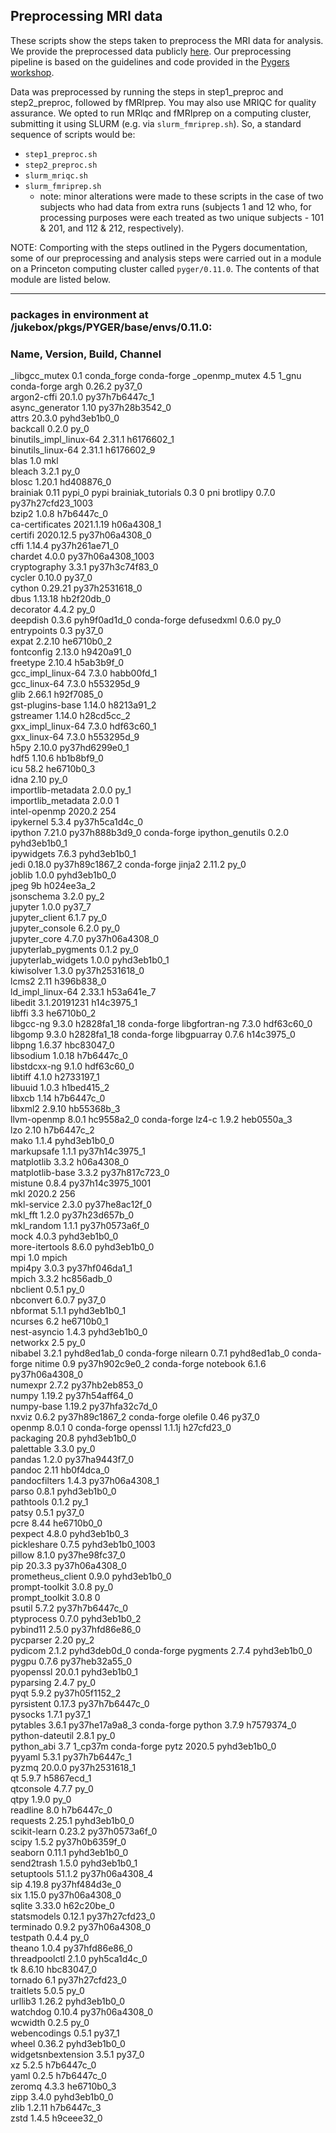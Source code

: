 ## Preprocessing MRI data

These scripts show the steps taken to preprocess the MRI data for analysis. We provide the preprocessed data publicly [here](https://www.dropbox.com/scl/fo/6wzepx3baxel0f4n62k3s/AP4xny1B7vN7hXr6pBclmw8?rlkey=2kr2y9ba748lhhsu35avv51e2&st=fhbupdc6&dl=0). Our preprocessing pipeline is based on the guidelines and code provided in the [Pygers workshop](https://brainhack-princeton.github.io/handbook/content_pages/pygers_workshops/syllabus2020.html). 

Data was preprocessed by running the steps in step1_preproc and step2_preproc, followed by fMRIprep. You may also use MRIQC for quality assurance. We opted to run MRIqc and fMRIprep on a computing cluster, submitting it using SLURM (e.g. via `slurm_fmriprep.sh`). So, a standard sequence of scripts would be:
  - `step1_preproc.sh`
  - `step2_preproc.sh`
  - `slurm_mriqc.sh` 
  - `slurm_fmriprep.sh` 
    * note: minor alterations were made to these scripts in the case of two subjects who had data from extra runs (subjects 1 and 12 who, for processing purposes were each treated as two unique subjects - 101 & 201, and 112 & 212, respectively).
   
NOTE: Comporting with the steps outlined in the Pygers documentation, some of our preprocessing and analysis steps were carried out in a module on a Princeton computing cluster called `pyger/0.11.0`. The contents of that module are listed below.

--------------------------

### packages in environment at /jukebox/pkgs/PYGER/base/envs/0.11.0:

### Name,                    Version,                   Build,  Channel
_libgcc_mutex             0.1                 conda_forge    conda-forge
_openmp_mutex             4.5                       1_gnu    conda-forge
argh                      0.26.2                   py37_0  
argon2-cffi               20.1.0           py37h7b6447c_1  
async_generator           1.10             py37h28b3542_0  
attrs                     20.3.0             pyhd3eb1b0_0  
backcall                  0.2.0                      py_0  
binutils_impl_linux-64    2.31.1               h6176602_1  
binutils_linux-64         2.31.1               h6176602_9  
blas                      1.0                         mkl  
bleach                    3.2.1                      py_0  
blosc                     1.20.1               hd408876_0  
brainiak                  0.11                     pypi_0    pypi
brainiak_tutorials        0.3                           0    pni
brotlipy                  0.7.0           py37h27cfd23_1003  
bzip2                     1.0.8                h7b6447c_0  
ca-certificates           2021.1.19            h06a4308_1  
certifi                   2020.12.5        py37h06a4308_0  
cffi                      1.14.4           py37h261ae71_0  
chardet                   4.0.0           py37h06a4308_1003  
cryptography              3.3.1            py37h3c74f83_0  
cycler                    0.10.0                   py37_0  
cython                    0.29.21          py37h2531618_0  
dbus                      1.13.18              hb2f20db_0  
decorator                 4.4.2                      py_0  
deepdish                  0.3.6              pyh9f0ad1d_0    conda-forge
defusedxml                0.6.0                      py_0  
entrypoints               0.3                      py37_0  
expat                     2.2.10               he6710b0_2  
fontconfig                2.13.0               h9420a91_0  
freetype                  2.10.4               h5ab3b9f_0  
gcc_impl_linux-64         7.3.0                habb00fd_1  
gcc_linux-64              7.3.0                h553295d_9  
glib                      2.66.1               h92f7085_0  
gst-plugins-base          1.14.0               h8213a91_2  
gstreamer                 1.14.0               h28cd5cc_2  
gxx_impl_linux-64         7.3.0                hdf63c60_1  
gxx_linux-64              7.3.0                h553295d_9  
h5py                      2.10.0           py37hd6299e0_1  
hdf5                      1.10.6               hb1b8bf9_0  
icu                       58.2                 he6710b0_3  
idna                      2.10                       py_0  
importlib-metadata        2.0.0                      py_1  
importlib_metadata        2.0.0                         1  
intel-openmp              2020.2                      254  
ipykernel                 5.3.4            py37h5ca1d4c_0  
ipython                   7.21.0           py37h888b3d9_0    conda-forge
ipython_genutils          0.2.0              pyhd3eb1b0_1  
ipywidgets                7.6.3              pyhd3eb1b0_1  
jedi                      0.18.0           py37h89c1867_2    conda-forge
jinja2                    2.11.2                     py_0  
joblib                    1.0.0              pyhd3eb1b0_0  
jpeg                      9b                   h024ee3a_2  
jsonschema                3.2.0                      py_2  
jupyter                   1.0.0                    py37_7  
jupyter_client            6.1.7                      py_0  
jupyter_console           6.2.0                      py_0  
jupyter_core              4.7.0            py37h06a4308_0  
jupyterlab_pygments       0.1.2                      py_0  
jupyterlab_widgets        1.0.0              pyhd3eb1b0_1  
kiwisolver                1.3.0            py37h2531618_0  
lcms2                     2.11                 h396b838_0  
ld_impl_linux-64          2.33.1               h53a641e_7  
libedit                   3.1.20191231         h14c3975_1  
libffi                    3.3                  he6710b0_2  
libgcc-ng                 9.3.0               h2828fa1_18    conda-forge
libgfortran-ng            7.3.0                hdf63c60_0  
libgomp                   9.3.0               h2828fa1_18    conda-forge
libgpuarray               0.7.6                h14c3975_0  
libpng                    1.6.37               hbc83047_0  
libsodium                 1.0.18               h7b6447c_0  
libstdcxx-ng              9.1.0                hdf63c60_0  
libtiff                   4.1.0                h2733197_1  
libuuid                   1.0.3                h1bed415_2  
libxcb                    1.14                 h7b6447c_0  
libxml2                   2.9.10               hb55368b_3  
llvm-openmp               8.0.1                hc9558a2_0    conda-forge
lz4-c                     1.9.2                heb0550a_3  
lzo                       2.10                 h7b6447c_2  
mako                      1.1.4              pyhd3eb1b0_0  
markupsafe                1.1.1            py37h14c3975_1  
matplotlib                3.3.2                h06a4308_0  
matplotlib-base           3.3.2            py37h817c723_0  
mistune                   0.8.4           py37h14c3975_1001  
mkl                       2020.2                      256  
mkl-service               2.3.0            py37he8ac12f_0  
mkl_fft                   1.2.0            py37h23d657b_0  
mkl_random                1.1.1            py37h0573a6f_0  
mock                      4.0.3              pyhd3eb1b0_0  
more-itertools            8.6.0              pyhd3eb1b0_0  
mpi                       1.0                       mpich  
mpi4py                    3.0.3            py37hf046da1_1  
mpich                     3.3.2                hc856adb_0  
nbclient                  0.5.1                      py_0  
nbconvert                 6.0.7                    py37_0  
nbformat                  5.1.1              pyhd3eb1b0_1  
ncurses                   6.2                  he6710b0_1  
nest-asyncio              1.4.3              pyhd3eb1b0_0  
networkx                  2.5                        py_0  
nibabel                   3.2.1              pyhd8ed1ab_0    conda-forge
nilearn                   0.7.1              pyhd8ed1ab_0    conda-forge
nitime                    0.9              py37h902c9e0_2    conda-forge
notebook                  6.1.6            py37h06a4308_0  
numexpr                   2.7.2            py37hb2eb853_0  
numpy                     1.19.2           py37h54aff64_0  
numpy-base                1.19.2           py37hfa32c7d_0  
nxviz                     0.6.2            py37h89c1867_2    conda-forge
olefile                   0.46                     py37_0  
openmp                    8.0.1                         0    conda-forge
openssl                   1.1.1j               h27cfd23_0  
packaging                 20.8               pyhd3eb1b0_0  
palettable                3.3.0                      py_0  
pandas                    1.2.0            py37ha9443f7_0  
pandoc                    2.11                 hb0f4dca_0  
pandocfilters             1.4.3            py37h06a4308_1  
parso                     0.8.1              pyhd3eb1b0_0  
pathtools                 0.1.2                      py_1  
patsy                     0.5.1                    py37_0  
pcre                      8.44                 he6710b0_0  
pexpect                   4.8.0              pyhd3eb1b0_3  
pickleshare               0.7.5           pyhd3eb1b0_1003  
pillow                    8.1.0            py37he98fc37_0  
pip                       20.3.3           py37h06a4308_0  
prometheus_client         0.9.0              pyhd3eb1b0_0  
prompt-toolkit            3.0.8                      py_0  
prompt_toolkit            3.0.8                         0  
psutil                    5.7.2            py37h7b6447c_0  
ptyprocess                0.7.0              pyhd3eb1b0_2  
pybind11                  2.5.0            py37hfd86e86_0  
pycparser                 2.20                       py_2  
pydicom                   2.1.2              pyhd3deb0d_0    conda-forge
pygments                  2.7.4              pyhd3eb1b0_0  
pygpu                     0.7.6            py37heb32a55_0  
pyopenssl                 20.0.1             pyhd3eb1b0_1  
pyparsing                 2.4.7                      py_0  
pyqt                      5.9.2            py37h05f1152_2  
pyrsistent                0.17.3           py37h7b6447c_0  
pysocks                   1.7.1                    py37_1  
pytables                  3.6.1            py37he17a9a8_3    conda-forge
python                    3.7.9                h7579374_0  
python-dateutil           2.8.1                      py_0  
python_abi                3.7                     1_cp37m    conda-forge
pytz                      2020.5             pyhd3eb1b0_0  
pyyaml                    5.3.1            py37h7b6447c_1  
pyzmq                     20.0.0           py37h2531618_1  
qt                        5.9.7                h5867ecd_1  
qtconsole                 4.7.7                      py_0  
qtpy                      1.9.0                      py_0  
readline                  8.0                  h7b6447c_0  
requests                  2.25.1             pyhd3eb1b0_0  
scikit-learn              0.23.2           py37h0573a6f_0  
scipy                     1.5.2            py37h0b6359f_0  
seaborn                   0.11.1             pyhd3eb1b0_0  
send2trash                1.5.0              pyhd3eb1b0_1  
setuptools                51.1.2           py37h06a4308_4  
sip                       4.19.8           py37hf484d3e_0  
six                       1.15.0           py37h06a4308_0  
sqlite                    3.33.0               h62c20be_0  
statsmodels               0.12.1           py37h27cfd23_0  
terminado                 0.9.2            py37h06a4308_0  
testpath                  0.4.4                      py_0  
theano                    1.0.4            py37hfd86e86_0  
threadpoolctl             2.1.0              pyh5ca1d4c_0  
tk                        8.6.10               hbc83047_0  
tornado                   6.1              py37h27cfd23_0  
traitlets                 5.0.5                      py_0  
urllib3                   1.26.2             pyhd3eb1b0_0  
watchdog                  0.10.4           py37h06a4308_0  
wcwidth                   0.2.5                      py_0  
webencodings              0.5.1                    py37_1  
wheel                     0.36.2             pyhd3eb1b0_0  
widgetsnbextension        3.5.1                    py37_0  
xz                        5.2.5                h7b6447c_0  
yaml                      0.2.5                h7b6447c_0  
zeromq                    4.3.3                he6710b0_3  
zipp                      3.4.0              pyhd3eb1b0_0  
zlib                      1.2.11               h7b6447c_3  
zstd                      1.4.5                h9ceee32_0  
